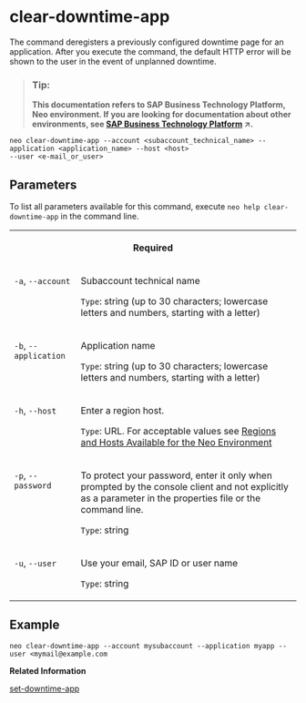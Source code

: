 <!-- loioc9ae25ad31e14d0a9ec18f4d50304aaf -->

# clear-downtime-app

The command deregisters a previously configured downtime page for an application. After you execute the command, the default HTTP error will be shown to the user in the event of unplanned downtime.



> ### Tip:  
> **This documentation refers to SAP Business Technology Platform, Neo environment. If you are looking for documentation about other environments, see [SAP Business Technology Platform](https://help.sap.com/viewer/65de2977205c403bbc107264b8eccf4b/Cloud/en-US/6a2c1ab5a31b4ed9a2ce17a5329e1dd8.html "SAP Business Technology Platform (SAP BTP) is an integrated offering comprised of four technology portfolios: database and data management, application development and integration, analytics, and intelligent technologies. The platform offers users the ability to turn data into business value, compose end-to-end business processes, and build and extend SAP applications quickly.") :arrow_upper_right:.**



```
neo clear-downtime-app --account <subaccount_technical_name> --application <application_name> --host <host> 
--user <e-mail_or_user> 
```



<a name="loioc9ae25ad31e14d0a9ec18f4d50304aaf__section_N1001E_N10012_N10001"/>

## Parameters

To list all parameters available for this command, execute `neo help clear-downtime-app` in the command line.


<table>
<tr>
<th valign="top" colspan="2">

Required



</th>
</tr>
<tr>
<td valign="top">

`-a`, `--account`



</td>
<td valign="top">

Subaccount technical name

`Type`: string \(up to 30 characters; lowercase letters and numbers, starting with a letter\)



</td>
</tr>
<tr>
<td valign="top">

`-b`, `--application` 



</td>
<td valign="top">

Application name

`Type`: string \(up to 30 characters; lowercase letters and numbers, starting with a letter\)



</td>
</tr>
<tr>
<td valign="top">

`-h`, `--host`



</td>
<td valign="top">

Enter a region host.

`Type`: URL. For acceptable values see [Regions and Hosts Available for the Neo Environment](../10-concepts-neo/regions-and-hosts-available-for-the-neo-environment-d722f7c.md)



</td>
</tr>
<tr>
<td valign="top">

`-p`, `--password`



</td>
<td valign="top">

To protect your password, enter it only when prompted by the console client and not explicitly as a parameter in the properties file or the command line.

`Type`: string



</td>
</tr>
<tr>
<td valign="top">

`-u`, `--user`



</td>
<td valign="top">

Use your email, SAP ID or user name

`Type`: string



</td>
</tr>
</table>



## Example

```
neo clear-downtime-app --account mysubaccount --application myapp --user <mymail@example.com 
```

**Related Information**  


[set-downtime-app](set-downtime-app-1672997.md "This command configures a custom downtime page (downtime application) for an application. The downtime page is shown to the user in the event of unplanned downtime of the original application.")


